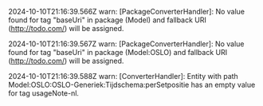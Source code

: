 2024-10-10T21:16:39.566Z warn: [PackageConverterHandler]: No value found for tag "baseUri" in package (Model) and fallback URI (http://todo.com/) will be assigned.

2024-10-10T21:16:39.567Z warn: [PackageConverterHandler]: No value found for tag "baseUri" in package (Model:OSLO) and fallback URI (http://todo.com/) will be assigned.

2024-10-10T21:16:39.588Z warn: [ConverterHandler]: Entity with path Model:OSLO:OSLO-Generiek:Tijdschema:perSetpositie has an empty value for tag usageNote-nl.

